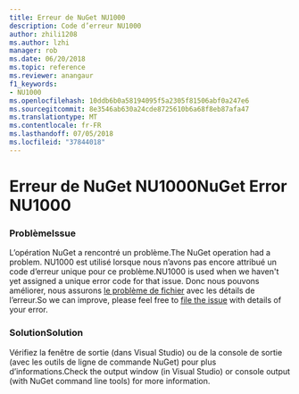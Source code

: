 ```yaml
---
title: Erreur de NuGet NU1000
description: Code d’erreur NU1000
author: zhili1208
ms.author: lzhi
manager: rob
ms.date: 06/20/2018
ms.topic: reference
ms.reviewer: anangaur
f1_keywords:
- NU1000
ms.openlocfilehash: 10ddb6b0a58194095f5a2305f81506abf0a247e6
ms.sourcegitcommit: 8e3546ab630a24cde8725610b6a68f8eb87afa47
ms.translationtype: MT
ms.contentlocale: fr-FR
ms.lasthandoff: 07/05/2018
ms.locfileid: "37844018"
---
```

# <a name="nuget-error-nu1000"></a><span data-ttu-id="6df81-103">Erreur de NuGet NU1000</span><span class="sxs-lookup"><span data-stu-id="6df81-103">NuGet Error NU1000</span></span>

### <a name="issue"></a><span data-ttu-id="6df81-104">Problème</span><span class="sxs-lookup"><span data-stu-id="6df81-104">Issue</span></span>
<span data-ttu-id="6df81-105">L’opération NuGet a rencontré un problème.</span><span class="sxs-lookup"><span data-stu-id="6df81-105">The NuGet operation had a problem.</span></span> <span data-ttu-id="6df81-106">NU1000 est utilisé lorsque nous n’avons pas encore attribué un code d’erreur unique pour ce problème.</span><span class="sxs-lookup"><span data-stu-id="6df81-106">NU1000 is used when we haven't yet assigned a unique error code for that issue.</span></span> <span data-ttu-id="6df81-107">Donc nous pouvons améliorer, nous assurons [le problème de fichier](https://github.com/nuget/home/issues) avec les détails de l’erreur.</span><span class="sxs-lookup"><span data-stu-id="6df81-107">So we can improve, please feel free to [file the issue](https://github.com/nuget/home/issues) with details of your error.</span></span>

### <a name="solution"></a><span data-ttu-id="6df81-108">Solution</span><span class="sxs-lookup"><span data-stu-id="6df81-108">Solution</span></span>
<span data-ttu-id="6df81-109">Vérifiez la fenêtre de sortie (dans Visual Studio) ou de la console de sortie (avec les outils de ligne de commande NuGet) pour plus d’informations.</span><span class="sxs-lookup"><span data-stu-id="6df81-109">Check the output window (in Visual Studio) or console output (with NuGet command line tools) for more information.</span></span>
